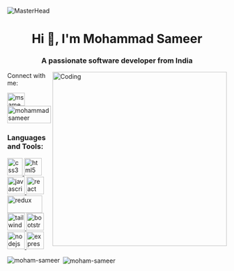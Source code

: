 ![MasterHead](https://theacemakers.com/wp-content/uploads/2020/05/coustom-web.gif)
<h1 align="center">Hi 👋, I'm Mohammad Sameer</h1>
<h3 align="center">A passionate software developer from India</h3>
<img align="right" alt="Coding" width="400" src="https://cdn.dribbble.com/users/1162077/screenshots/3848914/programmer.gif")
- 📫 How to reach me **ms4492222@gmail.com**

<h3 align="left">Connect with me:</h3>
<p align="left">
<a href="https://twitter.com/msameersheikh__" target="blank"><img align="center" src="https://upload.wikimedia.org/wikipedia/commons/thumb/4/4f/Twitter-logo.svg/584px-Twitter-logo.svg.png" alt="msameersheikh__" height="30" width="40" /></a>
<a href="https://www.linkedin.com/in/mohammad-sameer-71396621b/" target="_blank"><img align="center" src="https://logos-download.com/wp-content/uploads/2016/03/LinkedIn_Logo_2019.png" alt="mohammad sameer" height="40" width="100" /></a>

</p>


<h3 align="left">Languages and Tools:</h3>
<p align="left"> <a href="https://www.w3schools.com/css/" target="_blank" rel="noreferrer"> <img src="https://upload.wikimedia.org/wikipedia/commons/thumb/d/d5/CSS3_logo_and_wordmark.svg/1452px-CSS3_logo_and_wordmark.svg.png" alt="css3" width="35" height="40"/> </a> <a href="https://www.w3.org/html/" target="_blank" rel="noreferrer"> <img src="https://upload.wikimedia.org/wikipedia/commons/thumb/6/61/HTML5_logo_and_wordmark.svg/512px-HTML5_logo_and_wordmark.svg.png?20170517184425" alt="html5" width="40" height="40"/> </a> <a href="https://developer.mozilla.org/en-US/docs/Web/JavaScript" target="_blank" rel="noreferrer"> <img src="https://upload.wikimedia.org/wikipedia/commons/6/6a/JavaScript-logo.png" alt="javascript" width="40" height="40"/>  
 <img src="https://cdn4.iconfinder.com/data/icons/logos-3/600/React.js_logo-512.png" alt="react" width="40" height="40"/> </a> <a href="https://redux.js.org" target="_blank" rel="noreferrer"> <img src="https://typeofnan.dev/static/7d24a5049765ab5e2d535e571def080e/c1b63/redux.png" alt="redux" width="80" height="40"/> </a> <a href="https://tailwindcss.com/" target="_blank" rel="noreferrer"> <img src="https://www.vectorlogo.zone/logos/tailwindcss/tailwindcss-icon.svg" alt="tailwind" width="40" height="40"/> </a> 
<a href="https://getbootstrap.com" target="_blank" rel="noreferrer"> <img src="https://w7.pngwing.com/pngs/628/224/png-transparent-bootstrap-plain-wordmark-logo-icon.png" alt="bootstrap" width="40" height="40"/> </a> <a href="https://reactjs.org/" target="_blank" rel="noreferrer">
<a href="https://tailwindcss.com/" target="_blank" rel="noreferrer"> <img src="https://encrypted-tbn0.gstatic.com/images?q=tbn:ANd9GcSHMTafBeJ-VJ9hVJbIxAjprXT7wvwGbIVQpA&s" alt="nodejs" width="40" height="40"/> </a>
<a href="https://tailwindcss.com/" target="_blank" rel="noreferrer"> <img src="https://w7.pngwing.com/pngs/212/722/png-transparent-web-development-express-js-javascript-software-framework-laravel-world-wide-web-purple-blue-text.png" alt="express" width="40" height="40"/> </a>
</p>

<p><img align="left" src="https://github-readme-stats.vercel.app/api/top-langs?username=moham-sameer&show_icons=true&locale=en&layout=compact" alt="moham-sameer" /></p>

<p>&nbsp;<img align="center" src="https://github-readme-stats.vercel.app/api?username=moham-sameer&show_icons=true&locale=en" alt="moham-sameer" /></p>
